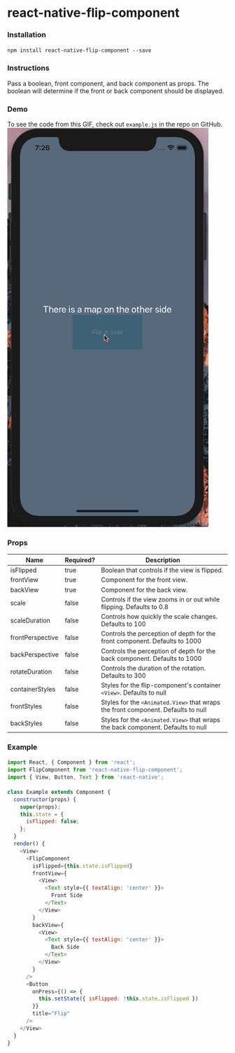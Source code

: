 # react-native-flip-component

### Installation
`npm install react-native-flip-component --save`

### Instructions
Pass a boolean, front component, and back component as props. The boolean will determine if the front or back component should be displayed.

### Demo
To see the code from this GIF, check out `example.js` in the repo on GitHub.
![](./demo.gif)

### Props
Name | Required? | Description
---- | ----------|--------
isFlipped | true | Boolean that controls if the view is flipped.
frontView | true | Component for the front view.
backView | true | Component for the back view.
scale | false | Controls if the view zooms in or out while flipping. Defaults to 0.8
scaleDuration | false | Controls how quickly the scale changes. Defaults to 100
frontPerspective | false | Controls the perception of depth for the front component. Defaults to 1000
backPerspective | false | Controls the perception of depth for the back component. Defaults to 1000
rotateDuration | false | Controls the duration of the rotation. Defaults to 300
containerStyles | false | Styles for the flip-component's container `<View>`. Defaults to null
frontStyles | false | Styles for the `<Animated.View>` that wraps the front component. Defaults to null
backStyles | false | Styles for the `<Animated.View>` that wraps the back component. Defaults to null

### Example

```javascript
import React, { Component } from 'react';
import FlipComponent from 'react-native-flip-component';
import { View, Button, Text } from 'react-native';

class Example extends Component {
  constructor(props) {
    super(props);
    this.state = {
      isFlipped: false;
    };
  }
  render() {
    <View>
      <FlipComponent
        isFlipped={this.state.isFlipped}
        frontView={
          <View>
            <Text style={{ textAlign: 'center' }}>
              Front Side
            </Text>
          </View>
        }
        backView={
          <View>
            <Text style={{ textAlign: 'center' }}>
              Back Side
            </Text>
          </View>
        }
      />
      <Button
        onPress={() => {
          this.setState({ isFlipped: !this.state.isFlipped })
        }}
        title="Flip"
      />
    </View>
  }
}

```
